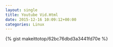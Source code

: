 ```yaml
---
layout: single                                                                                                              
title: Youtube Vid.Html                                                                                                                       
date: 2015-12-16 10:09:12+00:00                                                                                                                        
categories: Linux                                                                                                                
---                                                                                                                              
```


{% gist makeittotop/62bc76dbd3a3441fd70e %}                                                                                                           

